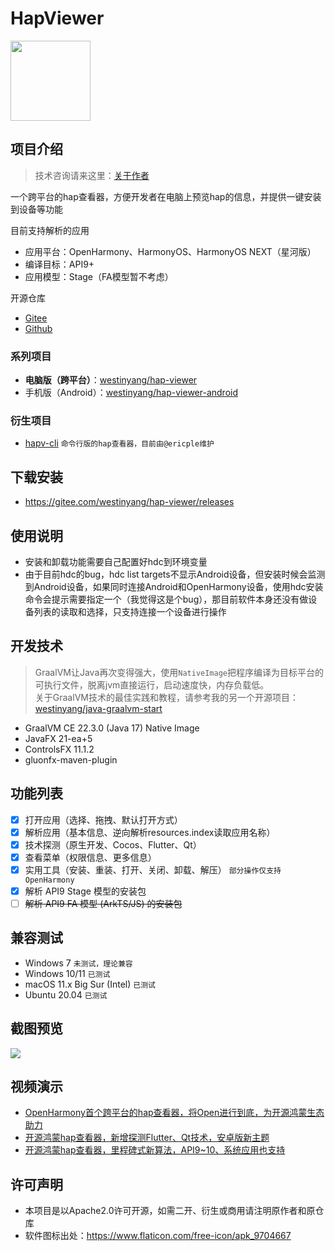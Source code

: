# HapViewer

<img src="src/main/resources/icon/icon.png" width="128px" />

## 项目介绍

> 技术咨询请来这里：[关于作者](https://kaihongpai.feishu.cn/wiki/CqWLwJRadibxztkrIWZcogWxnXd)

一个跨平台的hap查看器，方便开发者在电脑上预览hap的信息，并提供一键安装到设备等功能

目前支持解析的应用

- 应用平台：OpenHarmony、HarmonyOS、HarmonyOS NEXT（星河版）
- 编译目标：API9+
- 应用模型：Stage（FA模型暂不考虑）

开源仓库

- [Gitee](https://gitee.com/westinyang/hap-viewer)
- [Github](https://github.com/westinyang/hap-viewer)

### 系列项目

- **电脑版（跨平台）**：[westinyang/hap-viewer](https://gitee.com/westinyang/hap-viewer)
- 手机版（Android）：[westinyang/hap-viewer-android](https://gitee.com/westinyang/hap-viewer-android)

### 衍生项目

- [hapv-cli](https://gitee.com/ericple/hapv-cli) `命令行版的hap查看器，目前由@ericple维护`

## 下载安装

- https://gitee.com/westinyang/hap-viewer/releases

## 使用说明

- 安装和卸载功能需要自己配置好hdc到环境变量
- 由于目前hdc的bug，hdc list targets不显示Android设备，但安装时候会监测到Android设备，如果同时连接Android和OpenHarmony设备，使用hdc安装命令会提示需要指定一个（我觉得这是个bug），那目前软件本身还没有做设备列表的读取和选择，只支持连接一个设备进行操作

## 开发技术

> GraalVM让Java再次变得强大，使用`NativeImage`把程序编译为目标平台的可执行文件，脱离jvm直接运行，启动速度快，内存负载低。  
> 关于GraalVM技术的最佳实践和教程，请参考我的另一个开源项目：[westinyang/java-graalvm-start](https://gitee.com/westinyang/java-graalvm-start)

- GraalVM CE 22.3.0 (Java 17) Native Image
- JavaFX 21-ea+5
- ControlsFX 11.1.2
- gluonfx-maven-plugin

## 功能列表

- [x] 打开应用（选择、拖拽、默认打开方式）
- [x] 解析应用（基本信息、逆向解析resources.index读取应用名称）
- [x] 技术探测（原生开发、Cocos、Flutter、Qt）
- [x] 查看菜单（权限信息、更多信息）
- [x] 实用工具（安装、重装、打开、关闭、卸载、解压） `部分操作仅支持OpenHarmony`
- [x] 解析 API9 Stage 模型的安装包
- [ ] ~~解析 API9 FA 模型 (ArkTS/JS) 的安装包~~

## 兼容测试

- Windows 7 `未测试，理论兼容`
- Windows 10/11 `已测试`
- macOS 11.x Big Sur (Intel) `已测试`
- Ubuntu 20.04 `已测试`

## 截图预览

![](screenshot/all.png)

## 视频演示

- [OpenHarmony首个跨平台的hap查看器，将Open进行到底，为开源鸿蒙生态助力](https://www.bilibili.com/video/BV1HX4y127ub)
- [开源鸿蒙hap查看器，新增探测Flutter、Qt技术，安卓版新主题](https://www.bilibili.com/video/BV1cg4y197mc)
- [开源鸿蒙hap查看器，里程碑式新算法，API9~10、系统应用也支持](https://www.bilibili.com/video/BV1Wb4y1T7VL)

## 许可声明

- 本项目是以Apache2.0许可开源，如需二开、衍生或商用请注明原作者和原仓库
- 软件图标出处：https://www.flaticon.com/free-icon/apk_9704667
